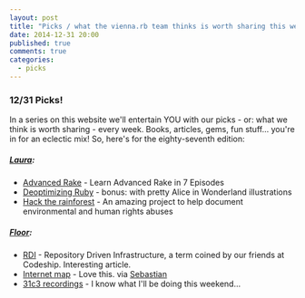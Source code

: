 ```yaml
---
layout: post
title: "Picks / what the vienna.rb team thinks is worth sharing this week"
date: 2014-12-31 20:00
published: true
comments: true
categories:
  - picks
---
```


### 12/31 Picks!

In a series on this website we'll entertain YOU with our picks - or: what we think is worth sharing - every week.
Books, articles, gems, fun stuff... you're in for an eclectic mix! So, here's for the eighty-seventh edition:

##### [Laura][1]:
  - [Advanced Rake][2] - Learn Advanced Rake in 7 Episodes
  - [Deoptimizing Ruby][3] - bonus: with pretty Alice in Wonderland illustrations
  - [Hack the rainforest][4] - An amazing project to help document environmental and human rights abuses

##### [Floor][17]:
  - [RDI][18] - Repository Driven Infrastructure, a term coined by our friends at Codeship. Interesting article.
  - [Internet map][19] - Love this. via [Sebastian][20]
  - [31c3 recordings][21] - I know what I'll be doing this weekend...

[1]: http://www.twitter.com/alicetragedy
[2]: http://devblog.avdi.org/2014/04/30/learn-advanced-rake-in-7-episodes/
[3]: http://www.chrisseaton.com/rubytruffle/deoptimizing
[4]: http://www.hacktherainforest.org
[17]: http://www.twitter.com/floordrees
[18]: http://blog.codeship.com/repository-driven-infrastructure/
[19]: http://internet-map.net/
[20]: http://www.twitter.com/bastilian
[21]: http://media.ccc.de/browse/congress/2014/index.html
